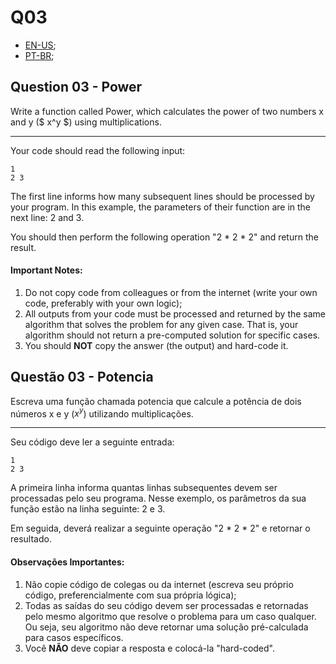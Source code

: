 # Q03

- [EN-US](#question-03---power);
- [PT-BR](#questão-03---potencia);

## Question 03 - Power

Write a function called Power, which calculates the power of two numbers x and y ($ x^y $) using multiplications.

<hr>

Your code should read the following input:

```
1
2 3
```

The first line informs how many subsequent lines should be processed by your program. In this example, the parameters of their function are in the next line: 2 and 3.

You should then perform the following operation "2 * 2 * 2" and return the result.

#### Important Notes:

1. Do not copy code from colleagues or from the internet (write your own code, preferably with your own logic);
2. All outputs from your code must be processed and returned by the same algorithm that solves the problem for any given case. That is, your algorithm should not return a pre-computed solution for specific cases.
3. You should **NOT** copy the answer (the output) and hard-code it.


## Questão 03 - Potencia

Escreva uma função chamada potencia que calcule a potência de dois números x e y ($x^y$) utilizando multiplicações.

<hr>

Seu código deve ler a seguinte entrada:

```
1
2 3
```

A primeira linha informa quantas linhas subsequentes devem ser processadas pelo seu programa. Nesse exemplo, os parâmetros da sua função estão na linha seguinte: 2 e 3.

Em seguida, deverá realizar a seguinte operação "2 * 2 * 2" e retornar o resultado.

#### Observações Importantes:

1. Não copie código de colegas ou da internet (escreva seu próprio código, preferencialmente com sua própria lógica);
2. Todas as saídas do seu código devem ser processadas e retornadas pelo mesmo algoritmo que resolve o problema para um caso qualquer. Ou seja, seu algoritmo não deve retornar uma solução pré-calculada para casos específicos.
3. Você **NÃO** deve copiar a resposta e colocá-la "hard-coded".
